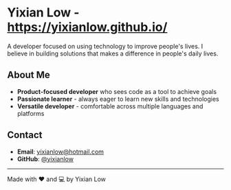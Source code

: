 # Yixian Low - https://yixianlow.github.io/

A developer focused on using technology to improve people's lives. I believe in building solutions 
that makes a difference in people's daily lives.

## About Me

- **Product-focused developer** who sees code as a tool to achieve goals
- **Passionate learner** - always eager to learn new skills and technologies
- **Versatile developer** - comfortable across multiple languages and platforms

## Contact

- **Email**: yixianlow@hotmail.com
- **GitHub**: [@yixianlow](https://github.com/yixianlow)

---

Made with ❤️ and 💻 by Yixian Low 
